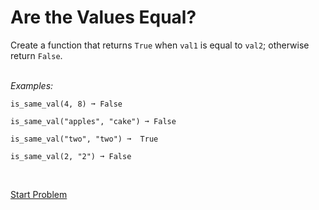 # Are the Values Equal?
Create a function that returns `True` when `val1` is equal to `val2`; otherwise return `False`.  
<br/>

*Examples:*
```
is_same_val(4, 8) ➞ False

is_same_val("apples", "cake") ➞ False

is_same_val("two", "two") ➞  True

is_same_val(2, "2") ➞ False
```
<br/>

[Start Problem](https://replit.com/team/whs-spring-2023/Equal-Values)
